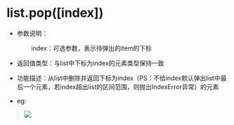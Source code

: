 # list.pop([index])

- 参数说明：

&emsp;&emsp;&emsp;&emsp;index：可选参数，表示待弹出的item的下标


- 返回值类型：与list中下标为index的元素类型保持一致

- 功能描述：从list中删除并返回下标为index（PS：不给index默认弹出list中最后一个元素，若index超出list的区间范围，则抛出IndexError异常）的元素

- eg:

>![](http://ww2.sinaimg.cn/mw690/70cc3cccgw1erjbrbexsyj20ha09hgm5.jpg)